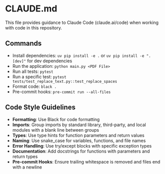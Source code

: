 # CLAUDE.md

This file provides guidance to Claude Code (claude.ai/code) when working with code in this repository.

## Commands
- Install dependencies: `uv pip install -e .` or `uv pip install -e ".[dev]"` for dev dependencies
- Run the application: `python main.py <PDF File>`
- Run all tests: `pytest`
- Run a specific test: `pytest tests/test_replace_text.py::test_replace_spaces`
- Format code: `black .`
- Pre-commit hooks: `pre-commit run --all-files`

## Code Style Guidelines
- **Formatting**: Use Black for code formatting
- **Imports**: Group imports by standard library, third-party, and local modules with a blank line between groups
- **Types**: Use type hints for function parameters and return values
- **Naming**: Use snake_case for variables, functions, and file names
- **Error Handling**: Use try/except blocks with specific exception types
- **Documentation**: Add docstrings for functions with parameters and return types
- **Pre-commit Hooks**: Ensure trailing whitespace is removed and files end with a newline
